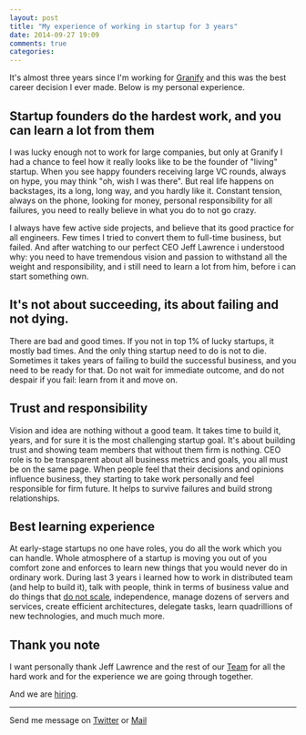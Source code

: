```yaml
---
layout: post
title: "My experience of working in startup for 3 years"
date: 2014-09-27 19:09
comments: true
categories: 
---
```


It's almost three years since I'm working for [Granify](http://granify.com) and this was the best career decision I ever made. Below is my personal experience.  


## Startup founders do the hardest work, and you can learn a lot from them

I was lucky enough not to work for large companies, but only at Granify I had a chance to feel how it really looks like to be the founder of "living" startup. When you see happy founders receiving large VC rounds, always on hype, you may think "oh, wish I was there". But real life happens on backstages, its a long, long way, and you hardly like it. Constant tension, always on the phone, looking for money, personal responsibility for all failures, you need to really believe in what you do to not go crazy. 

I always have few active side projects, and believe that its good practice for all engineers. Few times I tried to convert them to full-time business, but failed. And after watching to our perfect CEO Jeff Lawrence i understood why: you need to have tremendous vision and passion to withstand all the weight and responsibility, and i still need to learn a lot from him, before i can start something own. 


## It's not about succeeding, its about failing and not dying.

There are bad and good times. If you not in top 1% of lucky startups, it mostly bad times. And the only thing startup need to do is not to die. Sometimes it takes years of failing to build the successful business, and you need to be ready for that. Do not wait for immediate outcome, and do not despair if you fail: learn from it and move on. 


## Trust and responsibility

Vision and idea are nothing without a good team. It takes time to build it, years, and for sure it is the most challenging startup goal. It's about building trust and showing team members that without them firm is nothing. CEO role is to be transparent about all business metrics and goals, you all must be on the same page. When people feel that their decisions and opinions influence business, they starting to take work personally and feel responsible for firm future. It helps to survive failures and build strong relationships.


## Best learning experience

At early-stage startups no one have roles, you do all the work which you can handle. Whole atmosphere of a startup is moving you out of you comfort zone and enforces to learn new things that you would never do in ordinary work. During last 3 years i learned how to work in distributed team (and help to build it), talk with people, think in terms of business value and do things that [do not scale](http://leonsbox.com/blog/2012/12/01/your-code-sucks/), independence, manage dozens of servers and services, create efficient architectures, delegate tasks, learn quadrillions of new technologies, and much much more. 

## Thank you note

I want personally thank Jeff Lawrence and the rest of our [Team](http://granify.com/about/) for all the hard work and for the experience we are going through together.

And we are [hiring](http://granify.com/contact/).

____

Send me message on [Twitter](http://twitter.com/buger) or [Mail](mailto:leonsbox@gmail.com)